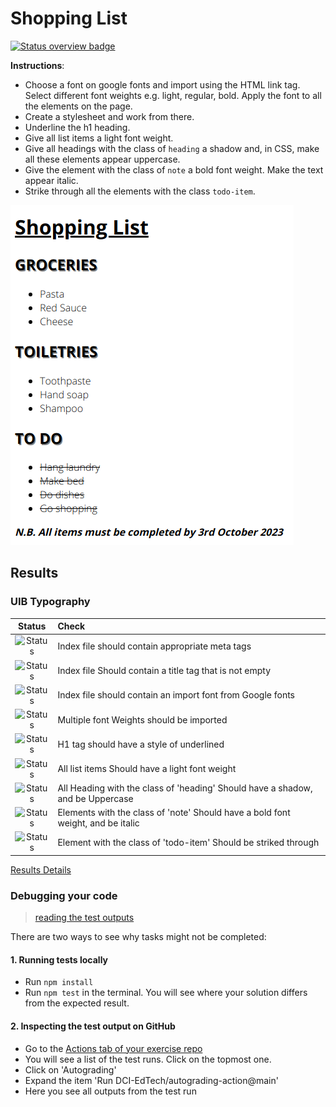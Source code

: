 # Shopping List 
[![Status overview badge](../../blob/badges/.github/badges/autograding-solution/badge.svg)](#results)


**Instructions**:
* Choose a font on google fonts and import using the HTML link tag. Select different font weights e.g. light, regular, bold. Apply the font to all the elements on the page. 
* Create a stylesheet and work from there. 
* Underline the h1 heading. 
* Give all list items a light font weight.
* Give all headings with the class of `heading` a shadow and, in CSS, make all these elements appear uppercase. 
* Give the element with the class of `note` a bold font weight. Make the text appear italic. 
* Strike through all the elements with the class `todo-item`.

![alt text](/image/reference-image.png "Shopping List Result")

[//]: # (autograding info start)
## Results


### UIB Typography

|                 Status                  | Check                                                                                    |
| :-------------------------------------: | :--------------------------------------------------------------------------------------- |
| ![Status](../../blob/badges/.github/badges/autograding-solution/status0.svg) | Index file should contain appropriate meta tags |
| ![Status](../../blob/badges/.github/badges/autograding-solution/status1.svg) | Index file Should contain a title tag that is not empty |
| ![Status](../../blob/badges/.github/badges/autograding-solution/status2.svg) | Index file should contain an import font from Google fonts |
| ![Status](../../blob/badges/.github/badges/autograding-solution/status3.svg) | Multiple font Weights should be imported |
| ![Status](../../blob/badges/.github/badges/autograding-solution/status4.svg) | H1 tag should have a style of underlined |
| ![Status](../../blob/badges/.github/badges/autograding-solution/status5.svg) | All list items Should have a light font weight |
| ![Status](../../blob/badges/.github/badges/autograding-solution/status6.svg) | All Heading with the class of 'heading' Should have a shadow, and be Uppercase |
| ![Status](../../blob/badges/.github/badges/autograding-solution/status7.svg) | Elements with the class of 'note' Should have a bold font weight, and be italic |
| ![Status](../../blob/badges/.github/badges/autograding-solution/status8.svg) | Element with the class of 'todo-item' Should be striked through |



[Results Details](https://github.com/DigitalCareerInstitute/UIB-typography-text/actions)

### Debugging your code
> [reading the test outputs](https://github.com/DCI-EdTech/autograding-setup/wiki/Reading-test-outputs)

There are two ways to see why tasks might not be completed:
#### 1. Running tests locally
- Run `npm install`
- Run `npm test` in the terminal. You will see where your solution differs from the expected result.

#### 2. Inspecting the test output on GitHub
- Go to the [Actions tab of your exercise repo](https://github.com/DigitalCareerInstitute/UIB-typography-text/actions)
- You will see a list of the test runs. Click on the topmost one.
- Click on 'Autograding'
- Expand the item 'Run DCI-EdTech/autograding-action@main'
- Here you see all outputs from the test run

[//]: # (autograding info end)